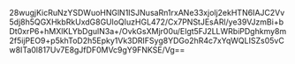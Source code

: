 28wugjKicRuNzYSDWuoHNGlN1ISJNusaRn1rxANe33xjolj2ekHTN6IAJC2Vv5dj8h5QGXHkbRkUxdG8GUloQIuzHGL472/Cx7PNStJEsARl/ye39VJzmBi+bDt0xrP6+hMXlKLYbDgulN3a+/OvkGsXMjr00u/Elgt5FJ2LLWRbiPDghkmy8m2f5ijPEO9+p5khToD2h5Epky1Vk3DRIFSyg8YDGo2hR4c7xYqWQLISZs05vCw8ITa0l817Uv7E8gJfDF0MVc9gY9FNKSE/Vg==